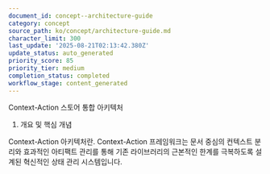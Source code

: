 ```yaml
---
document_id: concept--architecture-guide
category: concept
source_path: ko/concept/architecture-guide.md
character_limit: 300
last_update: '2025-08-21T02:13:42.380Z'
update_status: auto_generated
priority_score: 85
priority_tier: medium
completion_status: completed
workflow_stage: content_generated
---
```

Context-Action 스토어 통합 아키텍처

1. 개요 및 핵심 개념

Context-Action 아키텍처란. Context-Action 프레임워크는 문서 중심의 컨텍스트 분리와 효과적인 아티팩트 관리를 통해 기존 라이브러리의 근본적인 한계를 극복하도록 설계된 혁신적인 상태 관리 시스템입니다.
